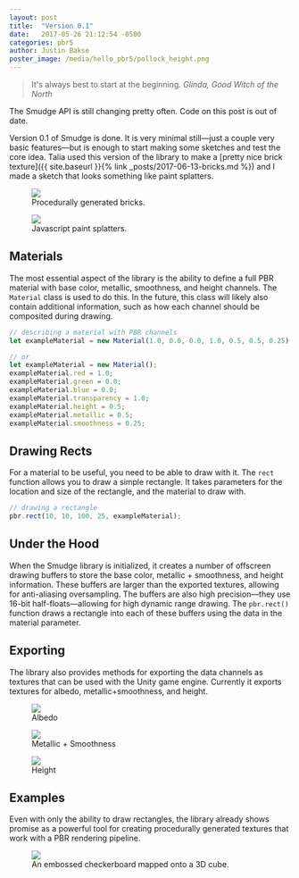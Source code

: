 ```yaml
---
layout: post
title:  "Version 0.1"
date:   2017-05-26 21:12:54 -0500
categories: pbr5
author: Justin Bakse
poster_image: /media/hello_pbr5/pollock_height.png
---
```



> It's always best to start at the beginning.
> <cite>Glinda, Good Witch of the North</cite>

<p class="warn">The Smudge API is still changing pretty often. Code on this post is out of date.</p>

Version 0.1 of Smudge is done. It is very minimal still—just a couple very basic features—but is enough to start making some sketches and test the core idea. Talia used this version of the library to make a [pretty nice brick texture]({{ site.baseurl }}{% link _posts/2017-06-13-bricks.md %}) and I made a sketch that looks something like paint splatters.


<div class="figures">
    <figure>
        <div class="sixteen-nine">
            <img src="{{site.baseurl}}/media/bricks/bricks_complex.png">
        </div>
        <figcaption>
        Procedurally generated bricks.
        </figcaption>
    </figure>
    <figure>
        <img src="{{site.baseurl}}/media/hello_pbr5/pollock_pbr.png">
        <figcaption>
        Javascript paint splatters.
        </figcaption>
    </figure>
</div>

## Materials
The most essential aspect of the library is the ability to define a full PBR material with base color, metallic, smoothness, and height channels. The `Material` class is used to do this. In the future, this class will likely also contain additional information, such as how each channel should be composited during drawing.

```javascript
// describing a material with PBR channels
let exampleMaterial = new Material(1.0, 0.0, 0.0, 1.0, 0.5, 0.5, 0.25);

// or
let exampleMaterial = new Material();
exampleMaterial.red = 1.0;
exampleMaterial.green = 0.0;
exampleMaterial.blue = 0.0;
exampleMaterial.transparency = 1.0;
exampleMaterial.height = 0.5;
exampleMaterial.metallic = 0.5;
exampleMaterial.smoothness = 0.25;
```

## Drawing Rects
For a material to be useful, you need to be able to draw with it. The `rect` function allows you to draw a simple rectangle. It takes parameters for the location and size of the rectangle, and the material to draw with.

```javascript
// drawing a rectangle
pbr.rect(10, 10, 100, 25, exampleMaterial);
```

## Under the Hood
When the Smudge library is initialized, it creates a number of offscreen drawing buffers to store the base color, metallic + smoothness, and height information. These buffers are larger than the exported textures, allowing for anti-aliasing oversampling. The buffers are also high precision—they use 16-bit half-floats—allowing for high dynamic range drawing. The `pbr.rect()` function draws a rectangle into each of these buffers using the data in the material parameter.

## Exporting
The library also provides methods for exporting the data channels as textures that can be used with the Unity game engine. Currently it exports textures for albedo, metallic+smoothness, and height.


<div class="figures">
    <figure>
        <img src="{{site.baseurl}}/media/hello_pbr5/pollock_albedo.png">
        <figcaption>
        Albedo
        </figcaption>
    </figure>
    <figure>
        <img src="{{site.baseurl}}/media/hello_pbr5/pollock_metallic.png">
        <figcaption>
        Metallic + Smoothness
        </figcaption>
    </figure>
    <figure>
        <img src="{{site.baseurl}}/media/hello_pbr5/pollock_height.png">
        <figcaption>
        Height
        </figcaption>
    </figure>
</div>


## Examples
Even with only the ability to draw rectangles, the library already shows promise as a powerful tool for creating procedurally generated textures that work with a PBR rendering pipeline.



<div class="figures">
    <figure>
        <img src="{{site.baseurl}}/media/hello_pbr5/checker_pbr.png">
        <figcaption>
        An embossed checkerboard mapped onto a 3D cube.
        </figcaption>
    </figure>
    <!-- <figure>
        <div class="sixteen-nine">
            TBD
        </div>
        <figcaption>
        Another Example made with PBR5 v.1;
        </figcaption>
    </figure> -->
</div>
